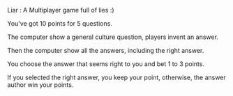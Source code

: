 Liar : A Multiplayer game full of lies :)

You've got 10 points for 5 questions.

The computer show a general culture question, players invent an answer.

Then the computer show all the answers, including the right answer.

You choose the answer that seems right to you and bet 1 to 3 points.

If you selected the right answer, you keep your point, otherwise, the answer author win your points.
